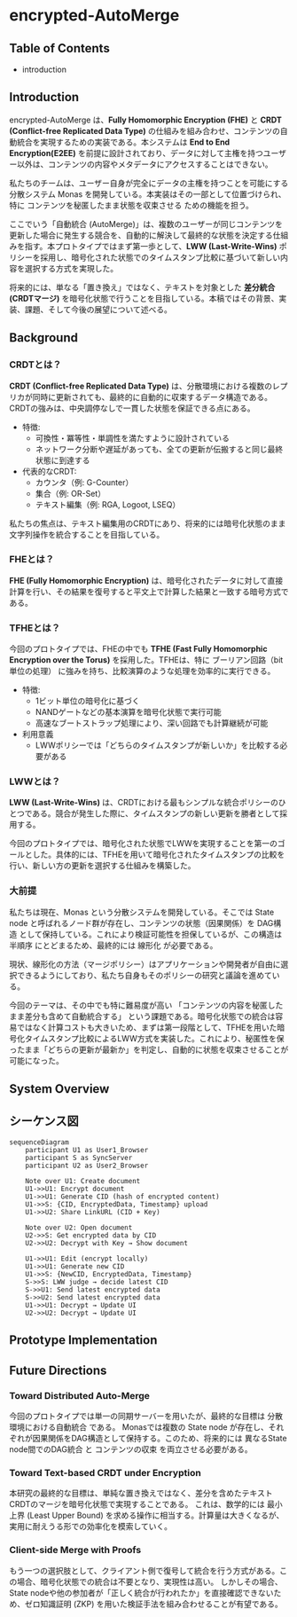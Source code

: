 # encrypted-AutoMerge

## Table of Contents

- introduction

## Introduction

encrypted-AutoMerge は、**Fully Homomorphic Encryption (FHE)** と **CRDT (Conflict-free Replicated Data Type)** の仕組みを組み合わせ、コンテンツの自動統合を実現するための実装である。本システムは **End to End Encryption(E2EE)** を前提に設計されており、データに対して主権を持つユーザー以外は、コンテンツの内容やメタデータにアクセスすることはできない。

私たちのチームは、ユーザー自身が完全にデータの主権を持つことを可能にする分散システム Monas を開発している。本実装はその一部として位置づけられ、特に コンテンツを秘匿したまま状態を収束させる ための機能を担う。

ここでいう「自動統合 (AutoMerge)」は、複数のユーザーが同じコンテンツを更新した場合に発生する競合を、自動的に解決して最終的な状態を決定する仕組みを指す。本プロトタイプではまず第一歩として、**LWW (Last-Write-Wins)** ポリシーを採用し、暗号化された状態でのタイムスタンプ比較に基づいて新しい内容を選択する方式を実現した。

将来的には、単なる「置き換え」ではなく、テキストを対象とした **差分統合 (CRDTマージ)** を暗号化状態で行うことを目指している。本稿ではその背景、実装、課題、そして今後の展望について述べる。

## Background

### CRDTとは？

**CRDT (Conflict-free Replicated Data Type)** は、分散環境における複数のレプリカが同時に更新されても、最終的に自動的に収束するデータ構造である。CRDTの強みは、中央調停なしで一貫した状態を保証できる点にある。

- 特徴:
  - 可換性・冪等性・単調性を満たすように設計されている
  - ネットワーク分断や遅延があっても、全ての更新が伝搬すると同じ最終状態に到達する
- 代表的なCRDT:
  - カウンタ（例: G-Counter）
  - 集合（例: OR-Set）
  - テキスト編集（例: RGA, Logoot, LSEQ）

私たちの焦点は、テキスト編集用のCRDTにあり、将来的には暗号化状態のまま文字列操作を統合することを目指している。

### FHEとは？

**FHE (Fully Homomorphic Encryption)** は、暗号化されたデータに対して直接計算を行い、その結果を復号すると平文上で計算した結果と一致する暗号方式である。

### TFHEとは？

今回のプロトタイプでは、FHEの中でも **TFHE (Fast Fully Homomorphic Encryption over the Torus)** を採用した。TFHEは、特に ブーリアン回路（bit単位の処理） に強みを持ち、比較演算のような処理を効率的に実行できる。

- 特徴:
  - 1ビット単位の暗号化に基づく
  - NANDゲートなどの基本演算を暗号化状態で実行可能
  - 高速なブートストラップ処理により、深い回路でも計算継続が可能
- 利用意義
  - LWWポリシーでは「どちらのタイムスタンプが新しいか」を比較する必要がある

### LWWとは？

**LWW (Last-Write-Wins)** は、CRDTにおける最もシンプルな統合ポリシーのひとつである。競合が発生した際に、タイムスタンプの新しい更新を勝者として採用する。

今回のプロトタイプでは、暗号化された状態でLWWを実現することを第一のゴールとした。具体的には、TFHEを用いて暗号化されたタイムスタンプの比較を行い、新しい方の更新を選択する仕組みを構築した。

### 大前提

私たちは現在、Monas という分散システムを開発している。そこでは State node と呼ばれるノード群が存在し、コンテンツの状態（因果関係）を DAG構造 として保持している。これにより検証可能性を担保しているが、この構造は 半順序 にとどまるため、最終的には 線形化 が必要である。

現状、線形化の方法（マージポリシー）はアプリケーションや開発者が自由に選択できるようにしており、私たち自身もそのポリシーの研究と議論を進めている。

今回のテーマは、その中でも特に難易度が高い 「コンテンツの内容を秘匿したまま差分も含めて自動統合する」 という課題である。暗号化状態での統合は容易ではなく計算コストも大きいため、まずは第一段階として、TFHEを用いた暗号化タイムスタンプ比較によるLWW方式を実装した。これにより、秘匿性を保ったまま「どちらの更新が最新か」を判定し、自動的に状態を収束させることが可能になった。

## System Overview

## シーケンス図

```mermaid
sequenceDiagram
    participant U1 as User1_Browser
    participant S as SyncServer
    participant U2 as User2_Browser

    Note over U1: Create document
    U1->>U1: Encrypt document
    U1->>U1: Generate CID (hash of encrypted content)
    U1->>S: {CID, EncryptedData, Timestamp} upload
    U1->>U2: Share LinkURL (CID + Key)

    Note over U2: Open document
    U2->>S: Get encrypted data by CID
    U2->>U2: Decrypt with Key → Show document

    U1->>U1: Edit (encrypt locally)
    U1->>U1: Generate new CID
    U1->>S: {NewCID, EncryptedData, Timestamp}
    S->>S: LWW judge → decide latest CID
    S->>U1: Send latest encrypted data
    S->>U2: Send latest encrypted data
    U1->>U1: Decrypt → Update UI
    U2->>U2: Decrypt → Update UI
```

## Prototype Implementation

## Future Directions

### Toward Distributed Auto-Merge

今回のプロトタイプでは単一の同期サーバーを用いたが、最終的な目標は 分散環境における自動統合 である。
Monasでは複数の State node が存在し、それぞれが因果関係をDAG構造として保持する。このため、将来的には 異なるState node間でのDAG統合 と コンテンツの収束 を両立させる必要がある。

### Toward Text-based CRDT under Encryption

本研究の最終的な目標は、単純な置き換えではなく、差分を含めたテキストCRDTのマージを暗号化状態で実現することである。
これは、数学的には 最小上界 (Least Upper Bound) を求める操作に相当する。計算量は大きくなるが、実用に耐えうる形での効率化を模索していく。

### Client-side Merge with Proofs

もう一つの選択肢として、クライアント側で復号して統合を行う方式がある。この場合、暗号化状態での統合は不要となり、実現性は高い。
しかしその場合、State nodeや他の参加者が「正しく統合が行われたか」を直接確認できないため、ゼロ知識証明 (ZKP) を用いた検証手法を組み合わせることが有望である。
